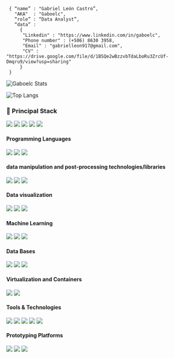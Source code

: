 ```shell
 { “name” : "Gabriel León Castro”,
   "AKA"  : "Gaboelc",
   “role” : “Data Analyst”,
   “data” :
     {
      "Linkedin" : "https://www.linkedin.com/in/gaboelc",
      "Phone number" : (+506) 8630 3958,
      "Email" : "gabrielleon917@gmail.com",
      "CV" : "https://drive.google.com/file/d/1BSQe2wBzzvbTdaLboRu3ZrcUf-Dmqru9/view?usp=sharing"
     }
 }
```

![Gaboelc Stats](http://github-profile-summary-cards.vercel.app/api/cards/profile-details?username=Gaboelc&theme=radical)

![Top Langs](http://github-profile-summary-cards.vercel.app/api/cards/repos-per-language?username=Gaboelc&theme=radical)

<h3>
  🚀 Principal Stack
</h3> 
<p>
  <img src="https://img.shields.io/badge/Python-black?style=for-the-badge&logo=Python">

  <img src="https://img.shields.io/badge/R%20language-black?style=for-the-badge&logo=R">

  <img src="https://img.shields.io/badge/Power%20BI-black?style=for-the-badge&logo=Power%20BI">

  <img src="https://img.shields.io/badge/Jupyter-black?style=for-the-badge&logo=Jupyter">

  <img src="https://img.shields.io/badge/TensorFlow-black?style=for-the-badge&logo=TensorFlow">
</p>
  
<h4>Programming Languages</h4>
<p>
  <img src="https://img.shields.io/badge/Python-black?style=for-the-badge&logo=Python">
  
  <img src="https://img.shields.io/badge/R%20language-black?style=for-the-badge&logo=R">

  <img src="https://img.shields.io/badge/JavaScript-black?style=for-the-badge&logo=javascript">
</p>
<h4>data manipulation and post-processing technologies/libraries</h4>
<p>
  <img src="https://img.shields.io/badge/Pandas-black?style=for-the-badge&logo=pandas">

  <img src="https://img.shields.io/badge/Numpy-black?style=for-the-badge&logo=Numpy">

  <img src="https://img.shields.io/badge/SciPy-black?style=for-the-badge&logo=SciPy">
</p>

<h4>Data visualization</h4>
<p>
  <img src="https://img.shields.io/badge/Plotly-black?style=for-the-badge&logo=Plotly">

  <img src="https://img.shields.io/badge/Power%20BI-black?style=for-the-badge&logo=Power%20BI">

  <img src="https://img.shields.io/badge/Tableau-black?style=for-the-badge&logo=Tableau">
</p>

<h4>Machine Learning</h4>
<p>
  <img src="https://img.shields.io/badge/scikit learn-black?style=for-the-badge&logo=scikit-learn">

  <img src="https://img.shields.io/badge/TensorFlow-black?style=for-the-badge&logo=TensorFlow">

  <img src="https://img.shields.io/badge/Keras-black?style=for-the-badge&logo=Keras">  
</p>

<h4>Data Bases</h4>
<p>
  <img src="https://img.shields.io/badge/MySQL-black?style=for-the-badge&logo=MySQL">

  <img src="https://img.shields.io/badge/Microsoft SQL Server-black?style=for-the-badge&logo=Microsoft SQL Server">

  <img src="https://img.shields.io/badge/MongoDB-black?style=for-the-badge&logo=MongoDB">
</p>

<h4>Virtualization and Containers</h4>
<p>
  <img src="https://img.shields.io/badge/Docker-black?style=for-the-badge&logo=Docker">

  <img src="https://img.shields.io/badge/VirtualBox-black?style=for-the-badge&logo=VirtualBox">
</p>

<h4>Tools & Technologies</h4>
<p>
  <img src="https://img.shields.io/badge/Git-black?style=for-the-badge&logo=git">

  <img src="https://img.shields.io/badge/GitHub-black?style=for-the-badge&logo=github">

  <img src="https://img.shields.io/badge/Linux-black?style=for-the-badge&logo=linux">

  <img src="https://img.shields.io/badge/Visual Studio Code-black?style=for-the-badge&logo=Visual Studio Code">

  <img src="https://img.shields.io/badge/Jupyter-black?style=for-the-badge&logo=Jupyter">
</p>

<h4>Prototyping Platforms</h4>
<p>
  <img src="https://img.shields.io/badge/Arduino-black?style=for-the-badge&logo=Arduino">

  <img src="https://img.shields.io/badge/Adafruit-black?style=for-the-badge&logo=Adafruit">

  <img src="https://img.shields.io/badge/Raspberry%20Pi-black?style=for-the-badge&logo=Raspberry%20Pi">
</p>
